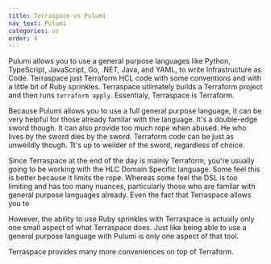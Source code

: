 ```yaml
---
title: Terraspace vs Pulumi
nav_text: Pulumi
categories: vs
order: 4
---
```


Pulumi allows you to use a general purpose languages like Python, TypeScript, JavaScript, Go, .NET, Java, and YAML, to write Infrastructure as Code. Terraspace just Terraform HCL code with some conventions and with a little bit of Ruby sprinkles.  Terraspace utlimately builds a Terraform project and then runs `terraform apply`. Essentialy, Terraspace is Terraform.

Because Pulumi allows you to use a full general purpose language, it can be very helpful for those already familar with the language. It's a double-edge sword though. It can also provide too much rope when abused. He who lives by the sword dies by the sword. Terraform code can be just as unweildly though. Tt's up to weilder of the sword, regardless of choice.

Since Terraspace at the end of the day is mainly Terraform, you're usually going to be working with the HLC Domain Specific language. Some feel this is better because it limits the rope. Whereas some feel the DSL is too limiting and has too many nuances, particularly those who are familar with general purpose languages already. Even the fact that Terraspace allows you to

However, the ability to use Ruby sprinkles with Terraspace is actually only one small aspect of what Terraspace does. Just like being able to use a general purpose language with Pulumi is only one aspect of that tool.

Terraspace provides many more conveniences on top of Terraform.